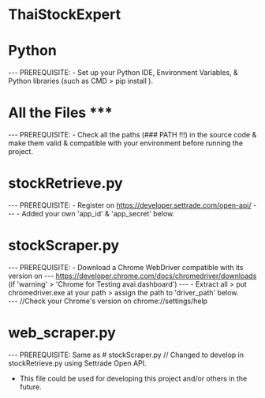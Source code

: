 # ThaiStockExpert

# Python
--- PREREQUISITE: - Set up your Python IDE, Environment Variables, & Python libraries (such as CMD > pip install <package-name>).  

# All the Files ***
--- PREREQUISITE: - Check all the paths (### PATH !!!) in the source code & make them valid & compatible with your environment before running the project.  

# stockRetrieve.py
--- PREREQUISITE: - Register on https://developer.settrade.com/open-api/
---                           - Added your own 'app_id' & 'app_secret' below. 

# stockScraper.py
--- PREREQUISITE: - Download a Chrome WebDriver compatible with its version on
---                   	      https://developer.chrome.com/docs/chromedriver/downloads (if 'warning' > 'Chrome for Testing avai.dashboard')
---                            - Extract all > put chromedriver.exe at your path > assign the path to 'driver_path' below.  
---                   	//Check your Chrome's version on chrome://settings/help

# web_scraper.py
--- PREREQUISITE: Same as # stockScraper.py
// Changed to develop in stockRetrieve.py  using Settrade Open API. 
- This file could be used for developing this project and/or others in the future.